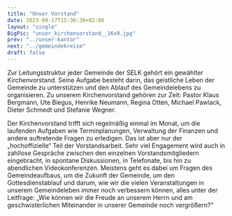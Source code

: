 ```yaml
---
title: "Unser Vorstand"
date: 2023-09-17T15:36:30+02:00
layout: "single"
BigPic: "unser_kirchenvorstand__16x9.jpg"
prev: "../unser-kantor"
next: "../gemeindekreise"
draft: false
---
```


Zur Leitungsstruktur jeder Gemeinde der SELK gehört ein gewählter
Kirchenvorstand. Seine Aufgabe besteht darin, das geistliche Leben der Gemeinde
zu unterstützen und den Ablauf des Gemeindelebens zu organisieren. Zu unserem
Kirchenvorstand gehören zur Zeit: Pastor Klaus Bergmann, Ute Biegus, Henrike
Neumann, Regina Otten, Michael Pawlack, Dieter Schmedt und Stefanie Wegner.

Der Kirchenvorstand trifft sich regelmäßig einmal im Monat, um die laufenden
Aufgaben wie Terminplanungen, Verwaltung der Finanzen und andere auftretende
Fragen zu erledigen. Das ist aber nur der „hochoffizielle“ Teil der 
Vorstandsarbeit. Sehr viel Engagement wird auch in zahllose Gespräche zwischen
den einzelnen Vorstandsmitgliedern eingebracht, in spontane Diskussionen, in 
Telefonate, bis hin zu abendlichen Videokonferenzen. Meistens geht es dabei 
um Fragen des Gemeindeaufbaus, um die Zukunft der Gemeinde, um den 
Gottesdienstablauf und darum, wie wir die vielen Veranstaltungen in unserem
Gemeindeleben immer noch verbessern können, alles unter der Leitfrage: „Wie
können wir die Freude an unserem Herrn und am geschwisterlichen Miteinander in
unserer Gemeinde noch vergrößern?“ 

